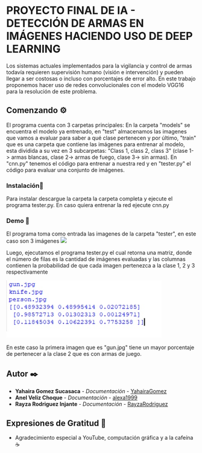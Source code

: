 # PROYECTO FINAL DE IA - DETECCIÓN DE ARMAS EN IMÁGENES HACIENDO USO DE DEEP LEARNING
Los sistemas actuales implementados para la vigilancia y control de armas todavía requieren supervisión humano (visión e intervención) y pueden llegar a ser costosas o incluso
con porcentajes de error alto. En este trabajo proponemos hacer uso de redes convolucionales con el modelo VGG16 para la resolución de este problema.

## Comenzando ⚙️

El programa cuenta con 3 carpetas principales: En la carpeta "models" se encuentra el modelo ya entrenado, en "test" almacenamos las imagenes que vamos a evaluar para saber a 
qué clase pertenecen y por último, "train" que es una carpeta que contiene las imágenes para entrenar al modelo, esta dividida a su vez en 3 subcarpetas: "Class 1, class 2, class 3"
(clase 1-> armas blancas, clase 2-> armas de fuego, clase 3-> sin armas).
En "cnn.py" tenemos el código para entrenar a nuestra red y en "tester.py" el código para evaluar una conjunto de imágenes.
### Instalación🔧
Para instalar descargue la carpeta la carpeta completa y ejecute el programa tester.py. En caso quiera entrenar la red ejecute cnn.py

### Demo 🔧
El programa toma como entrada las imagenes de la carpeta "tester", en este caso son 3 imágenes
<img src="https://github.com/YahairaGomez/proyecto_final_ia">

Luego, ejecutamos el programa tester.py el cual retorna una matriz, donde el número de filas es la cantidad de imágenes evaluadas y las columnas contienen la probabilidad 
de que cada imagen pertenezca a la clase 1, 2 y 3 respectivamente

<img src="https://github.com/YahairaGomez/IA/blob/main/Images/resultado.jpg">

En este caso la primera imagen que es "gun.jpg" tiene un mayor porcentaje de pertenecer a la clase 2 que es con armas de juego.

## Autor ✒️

* **Yahaira Gomez Sucasaca** - *Documentación* - [YahairaGomez](https://github.com/YahairaGomez)
* **Anel Veliz Choque** - *Documentación* - [alexa1999](https://github.com/alexa1999)
* **Rayza Rodriguez Injante** - *Documentación* - [RayzaRodriguez](https://github.com/RayzaRodriguez)

## Expresiones de Gratitud 🎁

* Agradecimiento especial a YouTube, computación gráfica y a la cafeína ☕
